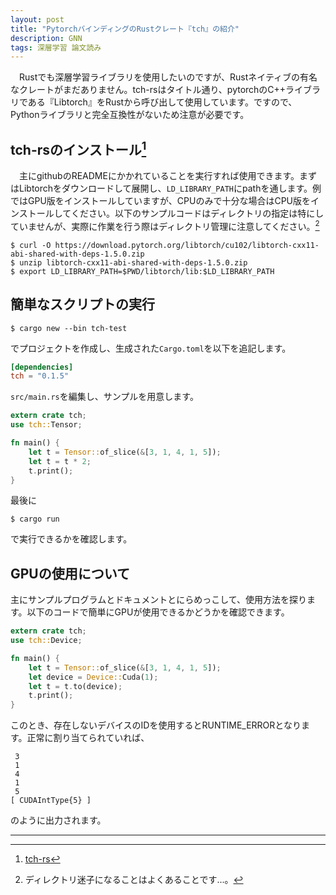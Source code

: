 ```yaml
---
layout: post
title: "PytorchバインディングのRustクレート『tch』の紹介"
description: GNN
tags: 深層学習 論文読み
---
```


　Rustでも深層学習ライブラリを使用したいのですが、Rustネイティブの有名なクレートがまだありません。tch-rsはタイトル通り、pytorchのC++ライブラリである『Libtorch』をRustから呼び出して使用しています。ですので、Pythonライブラリと完全互換性がないため注意が必要です。

## tch-rsのインストール[^tch-rs-url]

　主にgithubのREADMEにかかれていることを実行すれば使用できます。まずはLibtorchをダウンロードして展開し、`LD_LIBRARY_PATH`にpathを通します。例ではGPU版をインストールしていますが、CPUのみで十分な場合はCPU版をインストールしてください。以下のサンプルコードはディレクトリの指定は特にしていませんが、実際に作業を行う際はディレクトリ管理に注意してください。[^dict]

```shell
$ curl -O https://download.pytorch.org/libtorch/cu102/libtorch-cxx11-abi-shared-with-deps-1.5.0.zip
$ unzip libtorch-cxx11-abi-shared-with-deps-1.5.0.zip
$ export LD_LIBRARY_PATH=$PWD/libtorch/lib:$LD_LIBRARY_PATH
```
## 簡単なスクリプトの実行

```shell
$ cargo new --bin tch-test
```
でプロジェクトを作成し、生成された`Cargo.toml`を以下を追記します。

```toml
[dependencies]
tch = "0.1.5"
```

`src/main.rs`を編集し、サンプルを用意します。

```rust
extern crate tch;
use tch::Tensor;

fn main() {
    let t = Tensor::of_slice(&[3, 1, 4, 1, 5]);
    let t = t * 2;
    t.print();
}
```

最後に

```
$ cargo run
```

で実行できるかを確認します。

## GPUの使用について

主にサンプルプログラムとドキュメントとにらめっこして、使用方法を探ります。以下のコードで簡単にGPUが使用できるかどうかを確認できます。

```rust
extern crate tch;
use tch::Device;

fn main() {
    let t = Tensor::of_slice(&[3, 1, 4, 1, 5]);
    let device = Device::Cuda(1);
    let t = t.to(device);
    t.print();
}
```

このとき、存在しないデバイスのIDを使用するとRUNTIME_ERRORとなります。正常に割り当てられていれば、
```
 3
 1
 4
 1
 5
[ CUDAIntType{5} ]
```
のように出力されます。

---

[^gpu]: そもそもcudaを使うのにいいクレートが見つからない。
[^tch-rs-url]: [tch-rs](https://github.com/LaurentMazare/tch-rs)
[^dict]: ディレクトリ迷子になることはよくあることです...。
